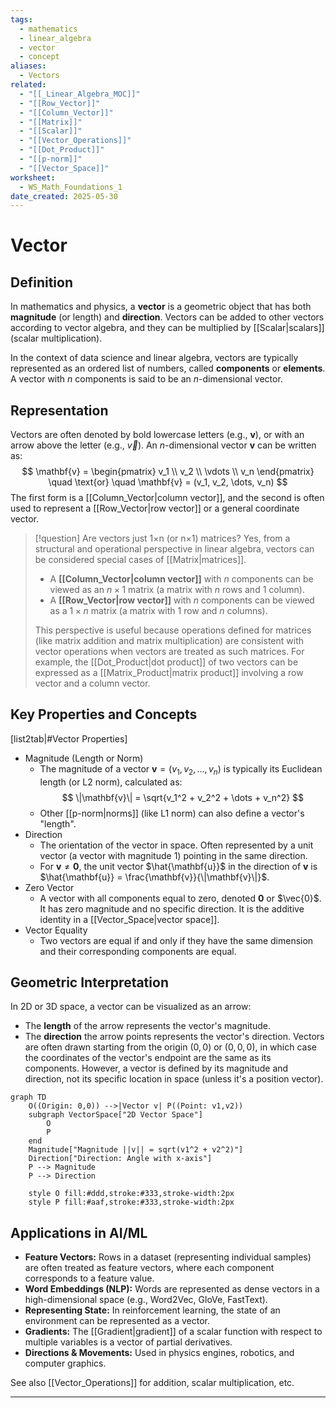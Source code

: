 ```yaml
---
tags:
  - mathematics
  - linear_algebra
  - vector
  - concept
aliases:
  - Vectors
related:
  - "[[_Linear_Algebra_MOC]]"
  - "[[Row_Vector]]"
  - "[[Column_Vector]]"
  - "[[Matrix]]"
  - "[[Scalar]]"
  - "[[Vector_Operations]]"
  - "[[Dot_Product]]"
  - "[[p-norm]]"
  - "[[Vector_Space]]"
worksheet:
  - WS_Math_Foundations_1
date_created: 2025-05-30
---
```

# Vector

## Definition
In mathematics and physics, a **vector** is a geometric object that has both **magnitude** (or length) and **direction**. Vectors can be added to other vectors according to vector algebra, and they can be multiplied by [[Scalar|scalars]] (scalar multiplication).

In the context of data science and linear algebra, vectors are typically represented as an ordered list of numbers, called **components** or **elements**. A vector with $n$ components is said to be an $n$-dimensional vector.

## Representation
Vectors are often denoted by bold lowercase letters (e.g., $\mathbf{v}$), or with an arrow above the letter (e.g., $\vec{v}$).
An $n$-dimensional vector $\mathbf{v}$ can be written as:
$$ \mathbf{v} = \begin{pmatrix} v_1 \\ v_2 \\ \vdots \\ v_n \end{pmatrix} \quad \text{or} \quad \mathbf{v} = (v_1, v_2, \dots, v_n) $$
The first form is a [[Column_Vector|column vector]], and the second is often used to represent a [[Row_Vector|row vector]] or a general coordinate vector.

>[!question] Are vectors just 1×n (or n×1) matrices?
>Yes, from a structural and operational perspective in linear algebra, vectors can be considered special cases of [[Matrix|matrices]].
>- A **[[Column_Vector|column vector]]** with $n$ components can be viewed as an $n \times 1$ matrix (a matrix with $n$ rows and 1 column).
>- A **[[Row_Vector|row vector]]** with $n$ components can be viewed as a $1 \times n$ matrix (a matrix with 1 row and $n$ columns).
>
>This perspective is useful because operations defined for matrices (like matrix addition and matrix multiplication) are consistent with vector operations when vectors are treated as such matrices. For example, the [[Dot_Product|dot product]] of two vectors can be expressed as a [[Matrix_Product|matrix product]] involving a row vector and a column vector.

## Key Properties and Concepts
[list2tab|#Vector Properties]
- Magnitude
	(Length or Norm)
    - The magnitude of a vector $\mathbf{v} = (v_1, v_2, \dots, v_n)$ is typically its Euclidean length (or L2 norm), calculated as:
      $$ \|\mathbf{v}\| = \sqrt{v_1^2 + v_2^2 + \dots + v_n^2} $$
    - Other [[p-norm|norms]] (like L1 norm) can also define a vector's "length".
- Direction
    - The orientation of the vector in space. Often represented by a unit vector (a vector with magnitude 1) pointing in the same direction.
    - For $\mathbf{v} \neq \mathbf{0}$, the unit vector $\hat{\mathbf{u}}$ in the direction of $\mathbf{v}$ is $\hat{\mathbf{u}} = \frac{\mathbf{v}}{\|\mathbf{v}\|}$.
- Zero Vector
    - A vector with all components equal to zero, denoted $\mathbf{0}$ or $\vec{0}$. It has zero magnitude and no specific direction. It is the additive identity in a [[Vector_Space|vector space]].
- Vector Equality
    - Two vectors are equal if and only if they have the same dimension and their corresponding components are equal.

## Geometric Interpretation
In 2D or 3D space, a vector can be visualized as an arrow:
- The **length** of the arrow represents the vector's magnitude.
- The **direction** the arrow points represents the vector's direction.
Vectors are often drawn starting from the origin $(0,0)$ or $(0,0,0)$, in which case the coordinates of the vector's endpoint are the same as its components. However, a vector is defined by its magnitude and direction, not its specific location in space (unless it's a position vector).

```mermaid
graph TD
    O((Origin: 0,0)) -->|Vector v| P((Point: v1,v2))
    subgraph VectorSpace["2D Vector Space"]
        O
        P
    end
    Magnitude["Magnitude ||v|| = sqrt(v1^2 + v2^2)"]
    Direction["Direction: Angle with x-axis"]
    P --> Magnitude
    P --> Direction

    style O fill:#ddd,stroke:#333,stroke-width:2px
    style P fill:#aaf,stroke:#333,stroke-width:2px
```

## Applications in AI/ML
- **Feature Vectors:** Rows in a dataset (representing individual samples) are often treated as feature vectors, where each component corresponds to a feature value.
- **Word Embeddings (NLP):** Words are represented as dense vectors in a high-dimensional space (e.g., Word2Vec, GloVe, FastText).
- **Representing State:** In reinforcement learning, the state of an environment can be represented as a vector.
- **Gradients:** The [[Gradient|gradient]] of a scalar function with respect to multiple variables is a vector of partial derivatives.
- **Directions & Movements:** Used in physics engines, robotics, and computer graphics.

See also [[Vector_Operations]] for addition, scalar multiplication, etc.

---